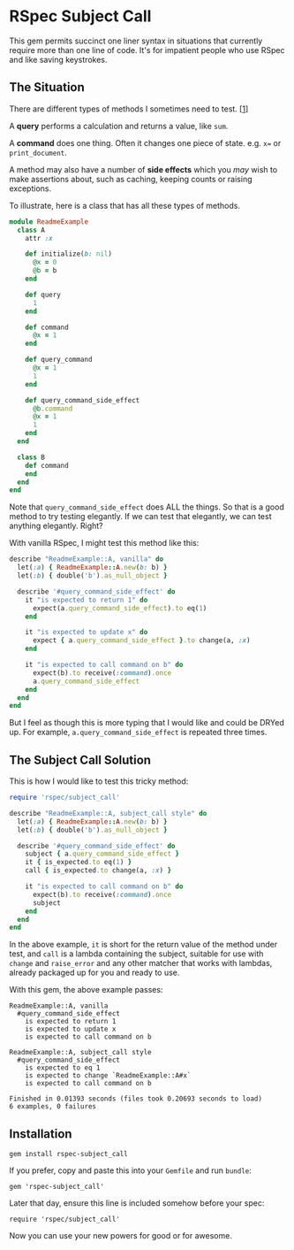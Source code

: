 # RSpec Subject Call

This gem permits succinct one liner syntax in situations that currently require
more than one line of code. It's for impatient people who use RSpec and like
saving keystrokes.

## The Situation

There are different types of methods I sometimes need to test. [[1]]

A **query** performs a calculation and returns a value, like `sum`.

A **command** does one thing. Often it changes one piece of state.
e.g. `x=` or `print_document`.

A method may also have a number of **side effects** which you *may* wish to
make assertions about, such as caching, keeping counts or raising exceptions.

To illustrate, here is a class that has all these types of methods.

```ruby
module ReadmeExample
  class A
    attr :x

    def initialize(b: nil)
      @x = 0
      @b = b
    end

    def query
      1
    end

    def command
      @x = 1
    end

    def query_command
      @x = 1
      1
    end

    def query_command_side_effect
      @b.command
      @x = 1
      1
    end
  end

  class B
    def command
    end
  end
end
```

Note that `query_command_side_effect` does ALL the things. So that is a good
method to try testing elegantly. If we can test that elegantly, we can test
anything elegantly. Right?

With vanilla RSpec, I might test this method like this:

```ruby
describe "ReadmeExample::A, vanilla" do
  let(:a) { ReadmeExample::A.new(b: b) }
  let(:b) { double('b').as_null_object }

  describe '#query_command_side_effect' do
    it "is expected to return 1" do
      expect(a.query_command_side_effect).to eq(1)
    end

    it "is expected to update x" do
      expect { a.query_command_side_effect }.to change(a, :x)
    end

    it "is expected to call command on b" do
      expect(b).to receive(:command).once
      a.query_command_side_effect
    end
  end
end
```

But I feel as though this is more typing that I would like and could be DRYed
up. For example, `a.query_command_side_effect` is repeated three times.

## The Subject Call Solution

This is how I would like to test this tricky method:

```ruby
require 'rspec/subject_call'

describe "ReadmeExample::A, subject_call style" do
  let(:a) { ReadmeExample::A.new(b: b) }
  let(:b) { double('b').as_null_object }

  describe '#query_command_side_effect' do
    subject { a.query_command_side_effect }
    it { is_expected.to eq(1) }
    call { is_expected.to change(a, :x) }

    it "is expected to call command on b" do
      expect(b).to receive(:command).once
      subject
    end
  end
end
```

In the above example, `it` is short for the return value of the method under
test, and `call` is a lambda containing the subject, suitable for use with
`change` and `raise_error` and any other matcher that works with lambdas,
already packaged up for you and ready to use.

With this gem, the above example passes:

```
ReadmeExample::A, vanilla
  #query_command_side_effect
    is expected to return 1
    is expected to update x
    is expected to call command on b

ReadmeExample::A, subject_call style
  #query_command_side_effect
    is expected to eq 1
    is expected to change `ReadmeExample::A#x`
    is expected to call command on b

Finished in 0.01393 seconds (files took 0.20693 seconds to load)
6 examples, 0 failures
```

## Installation

```
gem install rspec-subject_call
```

If you prefer, copy and paste this into your `Gemfile` and run `bundle`:

```
gem 'rspec-subject_call'
```

Later that day, ensure this line is included somehow before your spec:

```
require 'rspec/subject_call'
```

Now you can use your new powers for good or for awesome.


[1]: http://en.wikipedia.org/wiki/Command%E2%80%93query_separation "Command-Query Separation"
